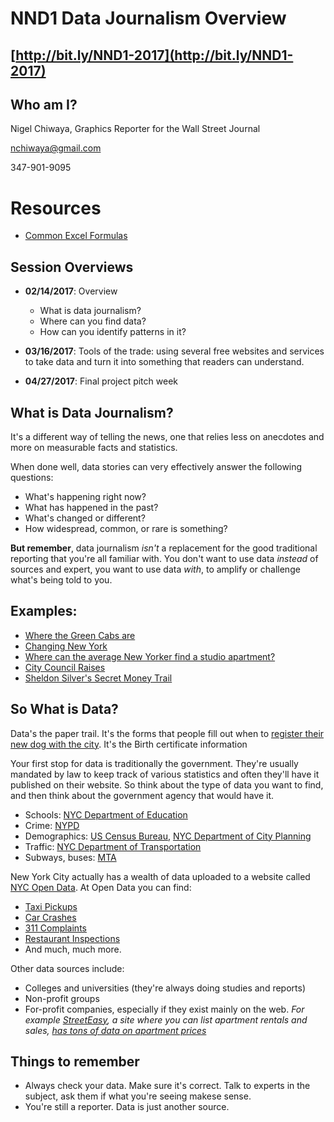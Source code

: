 # NND1 Data Journalism Overview

## [http://bit.ly/NND1-2017](http://bit.ly/NND1-2017)

## Who am I?

Nigel Chiwaya, Graphics Reporter for the Wall Street Journal

nchiwaya@gmail.com

347-901-9095


# Resources

- [Common Excel Formulas](resources/CommonFormulasFunctions.pdf)


## Session Overviews
- **02/14/2017**:  Overview 
	- What is data journalism? 
	- Where can you find data?
	-  How can you identify patterns in it?
	
- **03/16/2017**: Tools of the trade: using several free websites and services to take data and turn it into something that readers can understand.

- **04/27/2017**: Final project pitch week

## What is Data Journalism?
It's a different way of telling the news, one that relies less on anecdotes and more on measurable facts and statistics.

When done well, data stories can very effectively answer the following questions:
- What's happening right now?
- What has happened in the past?
- What's changed or different?
- How widespread, common, or rare is something?

**But remember**, data journalism *isn't* a replacement for the good traditional reporting that you're all familiar with. You don't want to use data *instead* of sources and expert, you want to use data *with*, to amplify or challenge what's being told to you.

## Examples: 
- [Where the Green Cabs are](https://www.dnainfo.com/new-york/20150202/washington-heights/map-see-how-often-green-cabs-stop-your-neighborhood)
- [Changing New York](https://www.dnainfo.com/new-york/20160831/gowanus/map-gowanus-disappearing-latino-population) 
- [Where can the average New Yorker find a studio apartment?](https://www.dnainfo.com/new-york/20150416/inwood/map-where-can-average-new-yorker-afford-studio-apartment)
- [City Council Raises](https://www.dnainfo.com/new-york/20160210/jackson-heights/map-your-councilman-just-got-raise-see-how-much-more-they-make-than-you) 
- [Sheldon Silver's Secret Money Trail](https://www.dnainfo.com/new-york/20150122/lower-east-side/sheldon-silver-be-arrested-thursday-on-corruption-charges-report-says)

## So What is Data?
Data's the paper trail. It's the forms that people fill out when to [register their new dog with the city](resources/vet-doglicense-form.pdf). It's the Birth certificate information

Your first stop for data is traditionally the government. They're usually mandated by law to keep track of various statistics and often they'll have it published on their website. So think about the type of data you want to find, and then think about the government agency that would have it.

- Schools: [NYC Department of Education](http://schools.nyc.gov/Accountability/data/default.htm)
- Crime: [NYPD](http://www.nyc.gov/html/nypd/html/crime_prevention/crime_statistics.shtml)
- Demographics: [US Census Bureau](https://factfinder.census.gov/faces/nav/jsf/pages/index.xhtml), [NYC Department of City Planning](http://gis.nyc.gov/census/)
- Traffic: [NYC Department of Transportation](http://www.nyc.gov/html/dot/html/about/datafeeds.shtml)
- Subways, buses: [MTA](http://web.mta.info/nyct/facts/ridership/index.htm)


New York City actually has a wealth of data uploaded to a website called [NYC Open Data](http://nycopendata.socrata.com). At Open Data you can find:

- [Taxi Pickups](https://nycopendata.socrata.com/browse?q=taxi)
- [Car Crashes](https://data.cityofnewyork.us/Public-Safety/NYPD-Motor-Vehicle-Collisions/h9gi-nx95/data)
- [311 Complaints](https://data.cityofnewyork.us/Social-Services/311-Service-Requests-from-2010-to-Present/erm2-nwe9/data)
- [Restaurant Inspections](https://data.cityofnewyork.us/Health/DOHMH-New-York-City-Restaurant-Inspection-Results/xx67-kt59)
- And much, much more.


Other data sources include:
- Colleges and universities (they're always doing studies and reports)
- Non-profit groups
- For-profit companies, especially if they exist mainly on the web. *For example [StreetEasy](http://streeteasy.com/blog/download-data/), a site where you can list apartment rentals and sales, [has tons of data on apartment prices](http://streeteasy.com/blog/download-data/)*

## Things to remember
- Always check your data. Make sure it's correct. Talk to experts in the subject, ask them if what you're seeing makese sense.
- You're still a reporter. Data is just another source.

